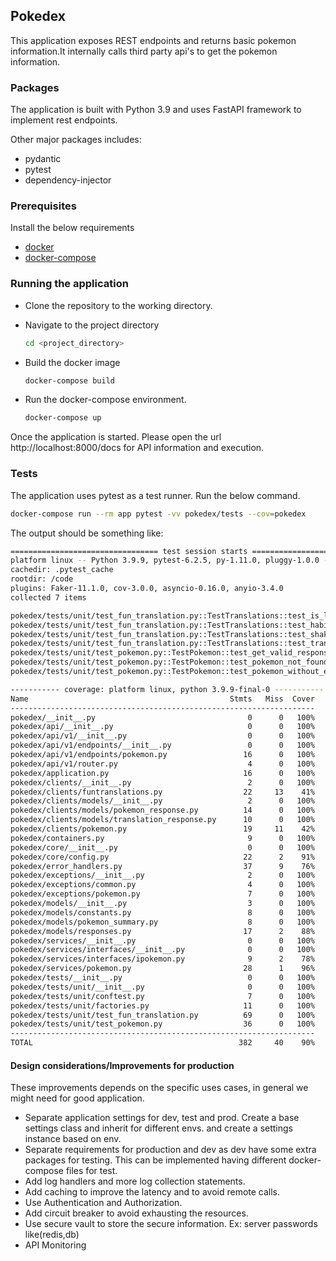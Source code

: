## Pokedex
This application exposes REST endpoints and returns basic pokemon information.It internally calls third party api's to get the pokemon information.

### Packages
The application is built with Python 3.9 and uses FastAPI framework to implement rest endpoints.

Other major packages includes:
- pydantic
- pytest
- dependency-injector

### Prerequisites
Install the below requirements
- [docker](https://www.docker.com/)
- [docker-compose](https://docs.docker.com/compose/)


### Running the application
- Clone the repository to the working directory.

- Navigate to the project directory
     ```bash
     cd <project_directory>
     ```
- Build the docker image
    ```bash
    docker-compose build
    ```
- Run the docker-compose environment.
    ```bash
    docker-compose up
    ```
Once the application is started. Please open the url http://localhost:8000/docs
 for API information and execution.

### Tests
The application uses pytest as a test runner. Run the below command.
```bash
docker-compose run --rm app pytest -vv pokedex/tests --cov=pokedex
```
The output should be something like:
```bash
================================= test session starts ==========================
platform linux -- Python 3.9.9, pytest-6.2.5, py-1.11.0, pluggy-1.0.0 -- /usr/local/bin/python
cachedir: .pytest_cache
rootdir: /code
plugins: Faker-11.1.0, cov-3.0.0, asyncio-0.16.0, anyio-3.4.0
collected 7 items                                                                                                                                                                      

pokedex/tests/unit/test_fun_translation.py::TestTranslations::test_is_legendary_return__200 PASSED                                                                               [ 14%]
pokedex/tests/unit/test_fun_translation.py::TestTranslations::test_habitat_cave_return__200 PASSED                                                                               [ 28%]
pokedex/tests/unit/test_fun_translation.py::TestTranslations::test_shakespeare_trans_return__200 PASSED                                                                          [ 42%]
pokedex/tests/unit/test_fun_translation.py::TestTranslations::test_translation_exception__200 PASSED                                                                             [ 57%]
pokedex/tests/unit/test_pokemon.py::TestPokemon::test_get_valid_response__200 PASSED                                                                                             [ 71%]
pokedex/tests/unit/test_pokemon.py::TestPokemon::test_pokemon_not_found__404 PASSED                                                                                              [ 85%]
pokedex/tests/unit/test_pokemon.py::TestPokemon::test_pokemon_without_en_flavour__200 PASSED                                                                                     [100%]

----------- coverage: platform linux, python 3.9.9-final-0 -----------
Name                                             Stmts   Miss  Cover
--------------------------------------------------------------------
pokedex/__init__.py                                  0      0   100%
pokedex/api/__init__.py                              0      0   100%
pokedex/api/v1/__init__.py                           0      0   100%
pokedex/api/v1/endpoints/__init__.py                 0      0   100%
pokedex/api/v1/endpoints/pokemon.py                 16      0   100%
pokedex/api/v1/router.py                             4      0   100%
pokedex/application.py                              16      0   100%
pokedex/clients/__init__.py                          2      0   100%
pokedex/clients/funtranslations.py                  22     13    41%
pokedex/clients/models/__init__.py                   2      0   100%
pokedex/clients/models/pokemon_response.py          14      0   100%
pokedex/clients/models/translation_response.py      10      0   100%
pokedex/clients/pokemon.py                          19     11    42%
pokedex/containers.py                                9      0   100%
pokedex/core/__init__.py                             0      0   100%
pokedex/core/config.py                              22      2    91%
pokedex/error_handlers.py                           37      9    76%
pokedex/exceptions/__init__.py                       2      0   100%
pokedex/exceptions/common.py                         4      0   100%
pokedex/exceptions/pokemon.py                        7      0   100%
pokedex/models/__init__.py                           3      0   100%
pokedex/models/constants.py                          8      0   100%
pokedex/models/pokemon_summary.py                    8      0   100%
pokedex/models/responses.py                         17      2    88%
pokedex/services/__init__.py                         0      0   100%
pokedex/services/interfaces/__init__.py              0      0   100%
pokedex/services/interfaces/ipokemon.py              9      2    78%
pokedex/services/pokemon.py                         28      1    96%
pokedex/tests/__init__.py                            0      0   100%
pokedex/tests/unit/__init__.py                       0      0   100%
pokedex/tests/unit/conftest.py                       7      0   100%
pokedex/tests/unit/factories.py                     11      0   100%
pokedex/tests/unit/test_fun_translation.py          69      0   100%
pokedex/tests/unit/test_pokemon.py                  36      0   100%
--------------------------------------------------------------------
TOTAL                                              382     40    90%


```

#### Design considerations/Improvements for production

These improvements depends on the specific uses cases, in general we might need for good application. 

- Separate application settings for dev, test and prod. Create a base settings class and inherit for different envs.
  and create a settings instance based on env.
- Separate requirements for production and dev as dev have some extra packages for testing. This can be implemented having 
  different docker-compose files for test.
- Add log handlers and more log collection statements.
- Add caching to improve the latency and to avoid remote calls.
- Use Authentication and Authorization.
- Add circuit breaker to avoid exhausting the resources.
- Use secure vault to store the secure information. Ex: server passwords like(redis,db)
- API Monitoring